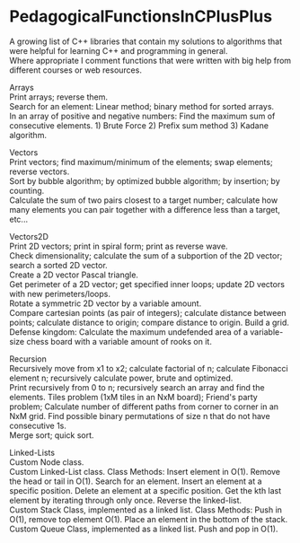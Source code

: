 # PedagogicalFunctionsInCPlusPlus  
A growing list of C++ libraries that contain my solutions to algorithms that were helpful for learning C++ and programming in general.  
Where appropriate I comment functions that were written with big help from different courses or web resources.  

Arrays  
Print arrays; reverse them.  
Search for an element: Linear method; binary method for sorted arrays.  
In an array of positive and negative numbers: Find the maximum sum of consecutive elements. 1) Brute Force 2) Prefix sum method 3) Kadane algorithm.  

Vectors  
Print vectors; find maximum/minimum of the elements; swap elements; reverse vectors.  
Sort by bubble algorithm; by optimized bubble algorithm; by insertion; by counting.  
Calculate the sum of two pairs closest to a target number; calculate how many elements you can pair together with a difference less than a target, etc... 

Vectors2D  
Print 2D vectors; print in spiral form; print as reverse wave.  
Check dimensionality; calculate the sum of a subportion of the 2D vector; search a sorted 2D vector.  
Create a 2D vector Pascal triangle.  
Get perimeter of a 2D vector; get specified inner loops; update 2D vectors with new perimeters/loops.  
Rotate a symmetric 2D vector by a variable amount.   
Compare cartesian points (as pair of integers); calculate distance between points; calculate distance to origin; compare distance to origin. Build a grid.  
Defense kingdom: Calculate the maximum undefended area of a variable-size chess board with a variable amount of rooks on it. 

Recursion  
Recursively move from x1 to x2; calculate factorial of n; calculate Fibonacci element n; recursively calculate power, brute and optimized.    
Print recursively from 0 to n; recursively search an array and find the elements.
Tiles problem (1xM tiles in an NxM board); Friend's party problem; Calculate number of different paths from corner to corner in an NxM grid.
Find possible binary permutations of size n that do not have consecutive 1s.  
Merge sort; quick sort.

Linked-Lists  
Custom Node class.  
Custom Linked-List class. Class Methods: Insert element in O(1). Remove the head or tail in O(1). Search for an element. Insert an element at a specific position. Delete an element at a specific position. Get the kth last element by iterating through only once. Reverse the linked-list.  
Custom Stack Class, implemented as a linked list. Class Methods: Push in O(1), remove top element O(1). Place an element in the bottom of the stack.  
Custom Queue Class, implemented as a linked list. Push and pop in O(1). 



